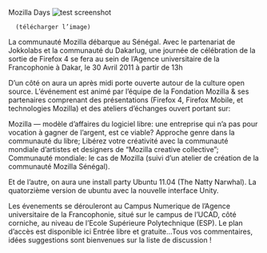 
 Mozilla Days
![test screenshot](http://blog.dakarlug.org/media/30avril11/fx4.png "")
    
      (télécharger l’image)

La communauté Mozilla débarque au Sénégal. Avec le partenariat de Jokkolabs et la communauté du Dakarlug, une journée de célébration de la sortie de Firefox 4 se fera au sein de l’Agence universitaire de la Francophonie à Dakar, le 30 Avril 2011 à partir de 13h



D’un côté on aura un après midi porte ouverte autour de la culture open source. L’événement est animé par l’équipe de la Fondation Mozilla & ses partenaires comprenant des présentations (Firefox 4, Firefox Mobile, et technologies Mozilla) et des ateliers d’échanges ouvert portant sur:

 Mozilla — modèle d’affaires du logiciel libre: une entreprise qui n’a pas pour vocation à gagner de l’argent, est ce viable?
 Approche genre dans la communauté du libre;
 Libérez votre créativité avec la communauté mondiale d’artistes et designers de “Mozilla creative collective”;
 Communauté mondiale: le cas de Mozilla (suivi d’un atelier de création de la communauté Mozilla Sénégal).





Et de l’autre, on aura une install party Ubuntu 11.04 (The Natty Narwhal). La quatorzième version de ubuntu avec la nouvelle interface Unity.




Les évenements se dérouleront au Campus Numerique de l’Agence universitaire de la Francophonie, situé sur le campus de l’UCAD, côté corniche, au niveau de l’Ecole Supérieure Polytechnique (ESP). Le plan d’accès est disponible ici Entrée libre et gratuite…Tous vos commentaires, idées suggestions sont bienvenues sur la liste de discussion !     